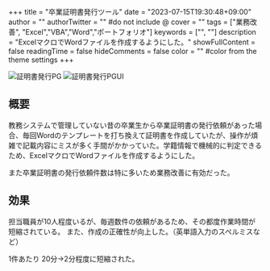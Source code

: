 +++
title = "卒業証明書発行ツール"
date = "2023-07-15T19:30:48+09:00"
author = ""
authorTwitter = "" #do not include @
cover = ""
tags = ["業務改善", "Excel","VBA","Word","ポートフォリオ"]
keywords = ["", ""]
description = "ExcelマクロでWordファイルを作成するようにした。"
showFullContent = false
readingTime = false
hideComments = false
color = "" #color from the theme settings
+++

![証明書発行PG](/portfolio/img/certificate.png)
![証明書発行PGUI](/img/certificateUI.png)

## 概要

教務システムで管理していない昔の卒業生から卒業証明書の発行依頼があった場合、毎回Wordのテンプレートを打ち換えて証明書を作成していたが、操作が煩雑で記載内容にミスが多く手間がかかっていた。学籍情報で機械的に判定できるため、ExcelマクロでWordファイルを作成するようにした。

また卒業証明書の発行依頼件数は特に多いため業務改善に有効だった。

## 効果

担当職員が10人程度いるが、毎週数件の依頼があるため、その都度作業時間が短縮されている。
また、作成の正確性が向上した。（英単語入力のスペルミスなど）

1件あたり 20分→2分程度に短縮された。
